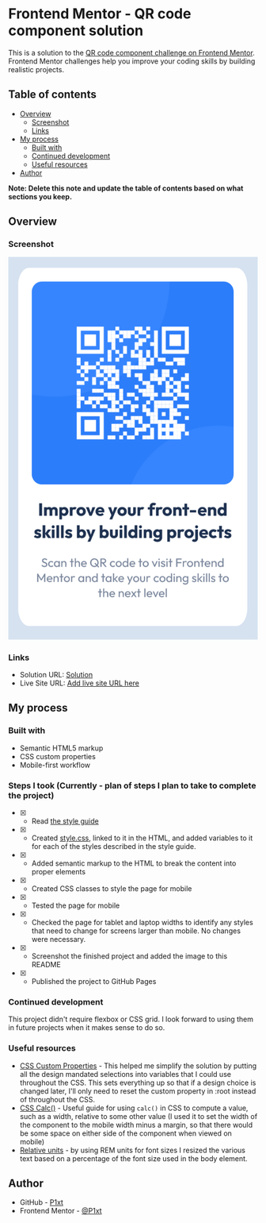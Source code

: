 # Frontend Mentor - QR code component solution

This is a solution to the [QR code component challenge on Frontend Mentor](https://www.frontendmentor.io/challenges/qr-code-component-iux_sIO_H). Frontend Mentor challenges help you improve your coding skills by building realistic projects. 

## Table of contents

- [Overview](#overview)
  - [Screenshot](#screenshot)
  - [Links](#links)
- [My process](#my-process)
  - [Built with](#built-with)
  - [Continued development](#continued-development)
  - [Useful resources](#useful-resources)
- [Author](#author)

**Note: Delete this note and update the table of contents based on what sections you keep.**

## Overview

### Screenshot

![](./screenshot.png)

### Links

- Solution URL: [Solution](https://github.com/P1xt/week3-frontend-speedrun-p1xt/tree/main/docs/qr-code-component)
- Live Site URL: [Add live site URL here](https://your-live-site-url.com)

## My process

### Built with

- Semantic HTML5 markup
- CSS custom properties
- Mobile-first workflow

### Steps I took (Currently - plan of steps I plan to take to complete the project)
- [x] - Read [the style guide](./style-guide.md)
- [x] - Created [style.css](./style.css), linked to it in the HTML, and added variables to it for each of the styles described in the style guide.
- [x] - Added semantic markup to the HTML to break the content into proper elements
- [x] - Created CSS classes to style the page for mobile
- [x] - Tested the page for mobile
- [x] - Checked the page for tablet and laptop widths to identify any styles that need to change for screens larger than mobile. No changes were necessary.
- [x] - Screenshot the finished project and added the image to this README
- [x] - Published the project to GitHub Pages

### Continued development

This project didn't require flexbox or CSS grid. I look forward to using them in future projects when it makes sense to do so.

### Useful resources

- [CSS Custom Properties](https://developer.mozilla.org/en-US/docs/Web/CSS/Using_CSS_custom_properties ) - This helped me simplify the solution by putting all the design mandated selections into variables that I could use throughout the CSS. This sets everything up so that if a design choice is changed later, I'll only need to reset the custom property in :root instead of throughout the CSS.
- [CSS Calc()](https://css-tricks.com/a-complete-guide-to-calc-in-css/) - Useful guide for using `calc()` in CSS to compute a value, such as a width, relative to some other value (I used it to set the width of the component to the mobile width minus a margin, so that there would be some space on either side of the component when viewed on mobile)
- [Relative units](https://snook.ca/archives/html_and_css/font-size-with-rem) - by using REM units for font sizes I resized the various text based on a percentage of the font size used in the body element.



## Author

- GitHub - [P1xt](https://github.com/P1xt)
- Frontend Mentor - [@P1xt](https://www.frontendmentor.io/profile/P1xt)



